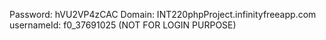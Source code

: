 Password: hVU2VP4zCAC
Domain: INT220phpProject.infinityfreeapp.com
usernameId: f0_37691025 (NOT FOR LOGIN PURPOSE)
